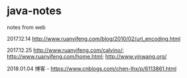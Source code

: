 # java-notes
notes from web

2017.12.14
http://www.ruanyifeng.com/blog/2010/02/url_encoding.html

2017.12.25
http://www.ruanyifeng.com/calvino/; 
http://www.ruanyifeng.com/home.html; 
http://www.yinwang.org/

2018.01.04
博客 - https://www.cnblogs.com/chen-lhx/p/6113861.html
